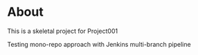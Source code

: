# About
This is a skeletal project for Project001

Testing mono-repo approach with Jenkins multi-branch pipeline
